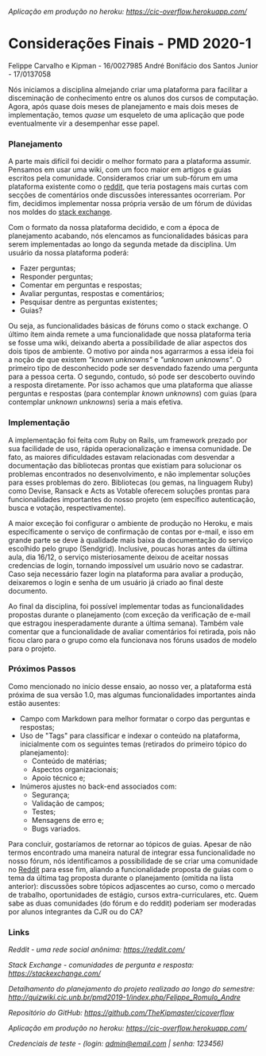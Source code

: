*Aplicação em produção no heroku: https://cic-overflow.herokuapp.com/*

# Considerações Finais - PMD 2020-1
Felippe Carvalho e Kipman - 16/0027985
André Bonifácio dos Santos Junior - 17/0137058

Nós iniciamos a disciplina almejando criar uma plataforma para facilitar a disceminação de conhecimento entre os alunos dos cursos de computação. Agora, após quase dois meses de planejamento e mais dois meses de implementação, temos *quase* um esqueleto de uma aplicação que pode eventualmente vir a desempenhar esse papel.

### Planejamento

A parte mais difícil foi decidir o melhor formato para a plataforma assumir. Pensamos em usar uma wiki, com um foco maior em artigos e guias escritos pela comunidade. Consideramos criar um sub-fórum em uma plataforma existente como o [reddit](https://www.reddit.com/), que teria postagens mais curtas com secções de comentários onde discussões interessantes ocorreriam. Por fim, decidimos implementar nossa própria versão de um fórum de dúvidas nos moldes do [stack exchange](https://stackexchange.com/).

Com o formato da nossa plataforma decidido, e com a época de planejamento acabando, nós elencamos as funcionalidades básicas para serem implementadas ao longo da segunda metade da disciplina. Um usuário da nossa plataforma poderá:

* Fazer perguntas;
* Responder perguntas;
* Comentar em perguntas e respostas;
* Avaliar perguntas, respostas e comentários;
* Pesquisar dentre as perguntas existentes;
* Guias?

Ou seja, as funcionalidades básicas de fóruns como o stack exchange. O último ítem ainda remete a uma funcionalidade que nossa plataforma teria se fosse uma wiki, deixando aberta a possibilidade de aliar aspectos dos dois tipos de ambiente. O motivo por ainda nos agarrarmos a essa ideia foi a noção de que existem *"known unknowns"* e *"unknown unknowns"*. O primeiro tipo de desconhecido pode ser desvendado fazendo uma pergunta para a pessoa certa. O segundo, contudo, só pode ser descoberto ouvindo a resposta diretamente. Por isso achamos que uma plataforma que aliasse perguntas e respostas (para contemplar *known unknowns*) com guias (para contemplar *unknown unknowns*) seria a mais efetiva.

### Implementação

A implementação foi feita com Ruby on Rails, um framework prezado por sua facilidade de uso, rápida operacionalização e imensa comunidade. De fato, as maiores dificuldades estavam relacionadas com desvendar a documentação das bibliotecas prontas que existiam para solucionar os problemas encontrados no desenvolvimento, e não implementar soluções para esses problemas do zero. Bibliotecas (ou gemas, na linguagem Ruby) como Devise, Ransack e Acts as Votable oferecem soluções prontas para funcionalidades importantes do nosso projeto (em específico autenticação, busca e votação, respectivamente).

A maior exceção foi configurar o ambiente de produção no Heroku, e mais específicamente o serviço de confirmação de contas por e-mail, e isso em grande parte se deve à qualidade mais baixa da documentação do serviço escolhido pelo grupo (Sendgrid). Inclusive, poucas horas antes da última aula, dia 16/12, o serviço misteriosamente deixou de aceitar nossas credencias de login, tornando impossível um usuário novo se cadastrar. Caso seja necessário fazer login na plataforma para avaliar a produção, deixaremos o login e senha de um usuário já criado ao final deste documento.

Ao final da disciplina, foi possível implementar todas as funcionalidades propostas durante o planejamento (com exceção da verificação de e-mail que estragou inesperadamente durante a última semana). Também vale comentar que a funcionalidade de avaliar comentários foi retirada, pois não ficou claro para o grupo como ela funcionava nos fóruns usados de modelo para o projeto.

### Próximos Passos

Como mencionado no início desse ensaio, ao nosso ver, a plataforma está próxima de sua versão 1.0, mas algumas funcionalidades importantes ainda estão ausentes:

* Campo com Markdown para melhor formatar o corpo das perguntas e respostas;
* Uso de "Tags" para classificar e indexar o conteúdo na plataforma, inicialmente com os seguintes temas (retirados do primeiro tópico do planejamento):
    * Conteúdo de matérias;
    * Aspectos organizacionais;
    * Apoio técnico e;
* Inúmeros ajustes no back-end associados com:
    * Segurança;
    * Validação de campos;
    * Testes;
    * Mensagens de erro e;
    * Bugs variados.

Para concluir, gostaríamos de retornar ao tópicos de guias. Apesar de não termos encontrado uma maneira natural de integrar essa funcionalidade no nosso fórum, nós identificamos a possibilidade de se criar uma comunidade no [Reddit](https://reddit.com) para esse fim, aliando a funcionalidade proposta de guias com o tema da última tag proposta durante o planejamento (omitida na lista anterior): discussões sobre tópicos adjascentes ao curso, como o mercado de trabalho, oportunidades de estágio, cursos extra-curriculares, etc. Quem sabe as duas comunidades (do fórum e do reddit) poderiam ser moderadas por alunos integrantes da CJR ou do CA?

### Links

*Reddit - uma rede social anônima: https://reddit.com/*

*Stack Exchange - comunidades de pergunta e resposta: https://stackexchange.com/*

*Detalhamento do planejamento do projeto realizado ao longo do semestre: http://quizwiki.cic.unb.br/pmd2019-1/index.php/Felippe_Romulo_Andre*

*Repositório do GitHub: https://github.com/TheKipmaster/cicoverflow*

*Aplicação em produção no heroku: https://cic-overflow.herokuapp.com/*

*Credenciais de teste - (login: admin@email.com | senha: 123456)*

